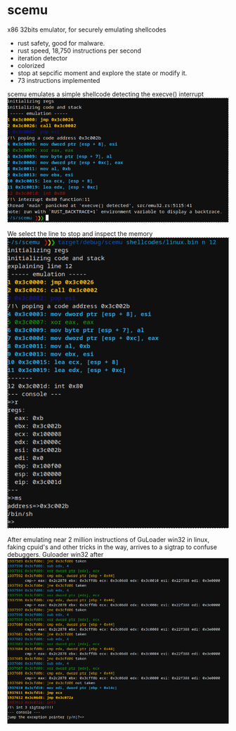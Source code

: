 # scemu
x86 32bits emulator, for securely emulating shellcodes 

- rust safety, good for malware.
- rust speed, 18,750 instructions per second
- iteration detector
- colorized
- stop at sepcific moment and explore the state or modify it.
- 73 instructions implemented


scemu emulates a simple shellcode detecting the execve() interrupt
![exploring basic shellcode](pics/basic_shellcode1.png)

We select the line to stop and inspect the memory
![inspecting basic shellcode](pics/basic_shellcode2.png)

After emulating near 2 million instructions of GuLoader win32 in linux, faking cpuid's and other tricks in the way, arrives to a sigtrap to confuse debuggers. 
Guloader win32 after
![exception handlers](pics/guloader1.png)
